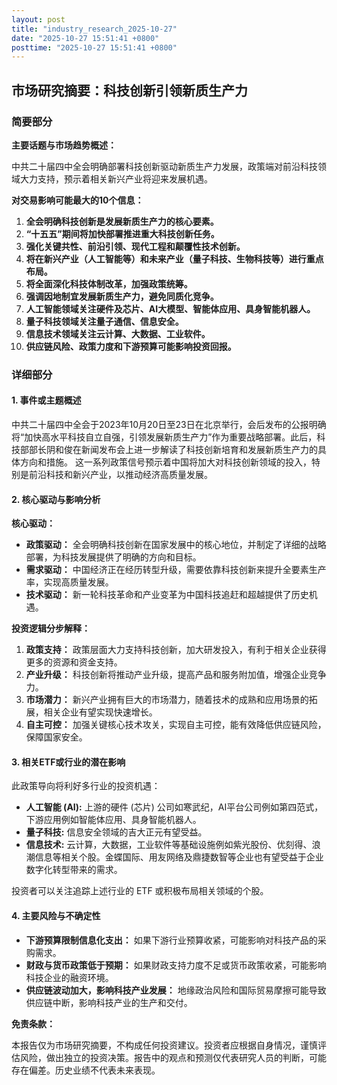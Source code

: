 ```yaml
---
layout: post
title: "industry_research_2025-10-27"
date: "2025-10-27 15:51:41 +0800"
posttime: "2025-10-27 15:51:41 +0800"
---
```


## 市场研究摘要：科技创新引领新质生产力

### 简要部分

**主要话题与市场趋势概述：**

中共二十届四中全会明确部署科技创新驱动新质生产力发展，政策端对前沿科技领域大力支持，预示着相关新兴产业将迎来发展机遇。

**对交易影响可能最大的10个信息：**

1.  **全会明确科技创新是发展新质生产力的核心要素。**
2.  **“十五五”期间将加快部署推进重大科技创新任务。**
3.  **强化关键共性、前沿引领、现代工程和颠覆性技术创新。**
4.  **将在新兴产业（人工智能等）和未来产业（量子科技、生物科技等）进行重点布局。**
5.  **将全面深化科技体制改革，加强政策统筹。**
6.  **强调因地制宜发展新质生产力，避免同质化竞争。**
7.  **人工智能领域关注硬件及芯片、AI大模型、智能体应用、具身智能机器人。**
8.  **量子科技领域关注量子通信、信息安全。**
9.  **信息技术领域关注云计算、大数据、工业软件。**
10. **供应链风险、政策力度和下游预算可能影响投资回报。**

### 详细部分

#### 1. 事件或主题概述

中共二十届四中全会于2023年10月20日至23日在北京举行，会后发布的公报明确将“加快高水平科技自立自强，引领发展新质生产力”作为重要战略部署。此后，科技部部长阴和俊在新闻发布会上进一步解读了科技创新培育和发展新质生产力的具体方向和措施。 这一系列政策信号预示着中国将加大对科技创新领域的投入，特别是前沿科技和新兴产业，以推动经济高质量发展。

#### 2. 核心驱动与影响分析

**核心驱动：**

*   **政策驱动：** 全会明确科技创新在国家发展中的核心地位，并制定了详细的战略部署，为科技发展提供了明确的方向和目标。
*   **需求驱动：** 中国经济正在经历转型升级，需要依靠科技创新来提升全要素生产率，实现高质量发展。
*   **技术驱动：** 新一轮科技革命和产业变革为中国科技追赶和超越提供了历史机遇。

**投资逻辑分步解释：**

1.  **政策支持：** 政策层面大力支持科技创新，加大研发投入，有利于相关企业获得更多的资源和资金支持。
2.  **产业升级：** 科技创新将推动产业升级，提高产品和服务附加值，增强企业竞争力。
3.  **市场潜力：** 新兴产业拥有巨大的市场潜力，随着技术的成熟和应用场景的拓展，相关企业有望实现快速增长。
4.  **自主可控：** 加强关键核心技术攻关，实现自主可控，能有效降低供应链风险，保障国家安全。

#### 3. 相关ETF或行业的潜在影响

此政策导向将利好多行业的投资机遇：

*   **人工智能 (AI):** 上游的硬件 (芯片) 公司如寒武纪，AI平台公司例如第四范式，下游应用例如智能体应用、具身智能机器人。
*   **量子科技:**  信息安全领域的吉大正元有望受益。
*   **信息技术:**  云计算，大数据，工业软件等基础设施例如紫光股份、优刻得、浪潮信息等相关个股。金蝶国际、用友网络及鼎捷数智等企业也有望受益于企业数字化转型带来的需求。

投资者可以关注追踪上述行业的 ETF 或积极布局相关领域的个股。

#### 4. 主要风险与不确定性

*   **下游预算限制信息化支出：** 如果下游行业预算收紧，可能影响对科技产品的采购需求。
*   **财政与货币政策低于预期：** 如果财政支持力度不足或货币政策收紧，可能影响科技企业的融资环境。
*   **供应链波动加大，影响科技产业发展：** 地缘政治风险和国际贸易摩擦可能导致供应链中断，影响科技产业的生产和交付。

**免责条款：**

本报告仅为市场研究摘要，不构成任何投资建议。投资者应根据自身情况，谨慎评估风险，做出独立的投资决策。报告中的观点和预测仅代表研究人员的判断，可能存在偏差。历史业绩不代表未来表现。